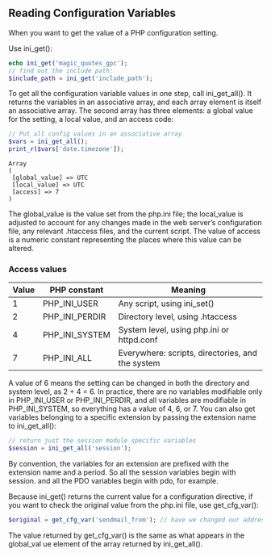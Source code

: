 ## Reading Configuration Variables

When you want to get the value of a PHP configuration setting.

Use ini_get():

```php
echo ini_get('magic_quotes_gpc');
// find out the include path:
$include_path = ini_get('include_path');
```

To get all the configuration variable values in one step, call ini_get_all(). It returns the variables in an associative array, and each array element is itself an associative array. The second array has three elements: a global value for the setting, a local value, and an access code:

```php
// Put all config values in an associative array
$vars = ini_get_all();
print_r($vars['date.timezone']);
```

```
Array
(
 [global_value] => UTC
 [local_value] => UTC
 [access] => 7
)
```

The global_value is the value set from the php.ini file; the local_value is adjusted to account for any changes made in the web server’s configuration file, any relevant .htaccess files, and the current script. The value of access is a numeric constant representing the places where this value can be altered.

### Access values
| Value |  PHP constant  |                     Meaning                      |
| ----- | -------------- | ------------------------------------------------ |
| 1     | PHP_INI_USER   | Any script, using ini_set()                      |
| 2     | PHP_INI_PERDIR | Directory level, using .htaccess                 |
| 4     | PHP_INI_SYSTEM | System level, using php.ini or httpd.conf        |
| 7     | PHP_INI_ALL    | Everywhere: scripts, directories, and the system |

A value of 6 means the setting can be changed in both the directory and system level, as 2 + 4 = 6. In practice, there are no variables modifiable only in PHP_INI_USER or PHP_INI_PERDIR, and all variables are modifiable in PHP_INI_SYSTEM, so everything has a value of 4, 6, or 7.
You can also get variables belonging to a specific extension by passing the extension name to ini_get_all():


```php
// return just the session module specific variables
$session = ini_get_all('session');

```

By convention, the variables for an extension are prefixed with the extension name and a period. So all the session variables begin with session. and all the PDO variables begin with pdo, for example.

Because ini_get() returns the current value for a configuration directive, if you want to check the original value from the php.ini file, use get_cfg_var():

```php
$original = get_cfg_var('sendmail_from'); // have we changed our address?
```
The value returned by get_cfg_var() is the same as what appears in the global_val
ue element of the array returned by ini_get_all().
